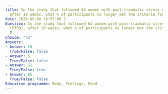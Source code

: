 ```yaml
---
title: In the study that followed 64 women with post-traumatic stress disorder (PTSD),
  after 10 weeks, what % of participants no longer met the criteria for PTSD ?
date: 2020-09-08 18:57:00 Z
Question: In the study that followed 64 women with post-traumatic stress disorder
  (PTSD), after 10 weeks, what % of participants no longer met the criteria for PTSD
  ?
Choice: "\n"
Answers:
- Answer: 10
  True/False: false
- Answer: 5
  True/False: false
- Answer: 52
  True/False: true
- Answer: 85
  True/False: false
Education programme: Body, Feelings, Mind
---
```



